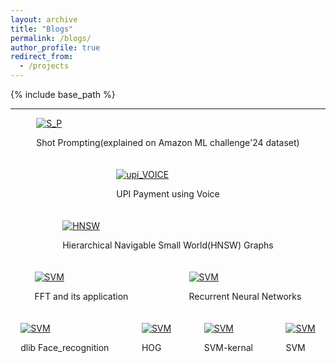 ```yaml
---
layout: archive
title: "Blogs"
permalink: /blogs/
author_profile: true
redirect_from:
  - /projects
---
```


{% include base_path %}

<style>
.projects-container {
  display: flex;
  flex-wrap: wrap;
  justify-content: space-around;
  gap: 20px; /* Adjust the gap between projects */
}

.project {
  width: 30%; /* Adjust as needed */
  box-sizing: border-box;
  padding: 10px;
  text-align: center;
}

.project img {
  width: 100%;
  height: auto;
  border: 1px solid #ddd;
  border-radius: 8px;
  box-shadow: 0 4px 8px rgba(0,0,0,0.1);
}

.navigation {
  text-align: center;
  margin-top: 20px;
}

.navigation a {
  display: inline-block;
  margin: 0 5px;
  padding: 6px 10px; /* Adjusted padding */
  background-color: #ddd; /* Grey background */
  color: #333; /* Dark text color */
  text-decoration: none;
  border-radius: 5px;
}

.navigation a:hover {
  background-color: #bbb; /* Darker grey on hover */
}

.navigation .arrow {
  font-size: 18px; /* Adjusted font size */
  vertical-align: middle;
}
</style>


-----
<div class="projects-container">
<div class="blog">
    <a href="/_pages/Shot_Prompting.html">
      <img src="https://github.com/user-attachments/assets/e90f183e-0004-4d03-9159-e99b7e73911c" alt="S_P">
    </a>
    <p>Shot Prompting(explained on Amazon ML challenge'24 dataset)</p>
  </div>
  
<div class="projects-container">
<div class="blog">
    <a href="/_pages/UPI_voice.html">
      <img src="https://github.com/user-attachments/assets/789a699f-c4f6-40cd-ae20-8ac0bc0dfb5b" alt="upi_VOICE">
    </a>
    <p>UPI Payment using Voice</p>
  </div>
  
<div class="blog">
    <a href="/_pages/HNSW.html">
      <img src="https://github.com/user-attachments/assets/ef9dd466-d5f2-44fe-affa-bc0bde0d64b4" alt="HNSW">
    </a>
    <p>Hierarchical Navigable Small World(HNSW) Graphs</p>
  </div>
  
  <div class="blog">
    <a href="/_pages/FFT (2).html">
      <img src="https://github.com/user-attachments/assets/ba545056-0b90-4649-820e-441b11ee8d96" alt="SVM">
    </a>
    <p>FFT and its application</p>
  </div>
  
  <div class="blog">
    <a href="/_pages/RNN.html">
      <img src="https://github.com/user-attachments/assets/3b55f107-5ec2-4ffb-a13c-47edc5bcfd98" alt="SVM">
    </a>
    <p>Recurrent Neural Networks</p>
  </div>
  
  <div class="blog">
    <a href="/_pages/dlib_face_recognition.html">
      <img src="https://github.com/Nihar1402-iit/Nihar1402-iit.github.io/assets/117573996/288685f4-bff4-40ed-a303-df0b43067314" alt="SVM">
    </a>
    <p>dlib Face_recognition</p>
  </div>

  <div class="blog">
    <a href="/_pages/HOG_blogs.html">
      <img src="https://github.com/Nihar1402-iit/Nihar1402-iit.github.io/assets/117573996/56ac26a3-2f85-4dfe-9898-a22e3b779b63" alt="SVM">
    </a>
    <p>HOG</p>
  </div>

  <div class="blog">
    <a href="/_pages/SVM_kernals.html">
      <img src="https://github.com/Nihar1402-iit/Nihar1402-iit.github.io/assets/117573996/80c4683d-5c96-4ff5-b54e-4e4d1d06bf07" alt="SVM">
    </a>
    <p>SVM-kernal</p>
  </div>
  
  <div class="blog">
    <a href="/_pages/Blog_SVM (1).html">
      <img src="https://github.com/Nihar1402-iit/Nihar1402-iit.github.io/assets/117573996/5e0cb2c3-9943-466d-ad9b-20559840b74a" alt="SVM">
    </a>
    <p>SVM</p>
  </div>
  
</div>
